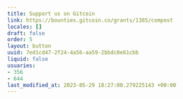 ```yaml
---
title: Support us on Gitcoin
link: https://bounties.gitcoin.co/grants/1385/compost
locales: []
draft: false
order: 5
layout: button
uuid: 7ed1cd47-2f24-4a56-aa59-2bbdc0e61cbb
liquid: false
usuaries:
- 356
- 644
last_modified_at: 2023-05-29 18:27:00.279225143 +00:00
---
```



